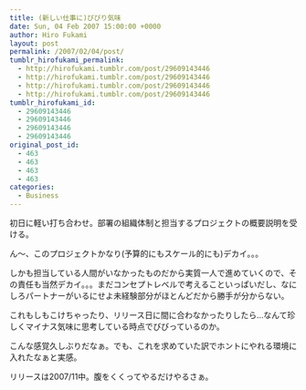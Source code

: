 ```yaml
---
title: (新しい仕事に)びびり気味
date: Sun, 04 Feb 2007 15:00:00 +0000
author: Hiro Fukami
layout: post
permalink: /2007/02/04/post/
tumblr_hirofukami_permalink:
  - http://hirofukami.tumblr.com/post/29609143446
  - http://hirofukami.tumblr.com/post/29609143446
  - http://hirofukami.tumblr.com/post/29609143446
  - http://hirofukami.tumblr.com/post/29609143446
tumblr_hirofukami_id:
  - 29609143446
  - 29609143446
  - 29609143446
  - 29609143446
original_post_id:
  - 463
  - 463
  - 463
  - 463
categories:
  - Business
---
```

<div class="section">
  <p>
    初日に軽い打ち合わせ。部署の組織体制と担当するプロジェクトの概要説明を受ける。
  </p>
  
  <p>
    ん～、このプロジェクトかなり(予算的にもスケール的にも)デカイ。。。
  </p>
  
  <p>
    しかも担当している人間がいなかったものだから実質一人で進めていくので、その責任も当然デカイ。。。まだコンセプトレベルで考えることいっぱいだし、なにしろパートナーがいるにせよ未経験部分がほとんどだから勝手が分からない。
  </p>
  
  <p>
    これもしもこけちゃったり、リリース日に間に合わなかったりしたら&#8230;なんて珍しくマイナス気味に思考している時点でびびっているのか。
  </p>
  
  <p>
    こんな感覚久しぶりだなぁ。でも、これを求めていた訳でホントにやれる環境に入れたなぁと実感。
  </p>
  
  <p>
    リリースは2007/11中。腹をくくってやるだけやるさぁ。
  </p>
</div>